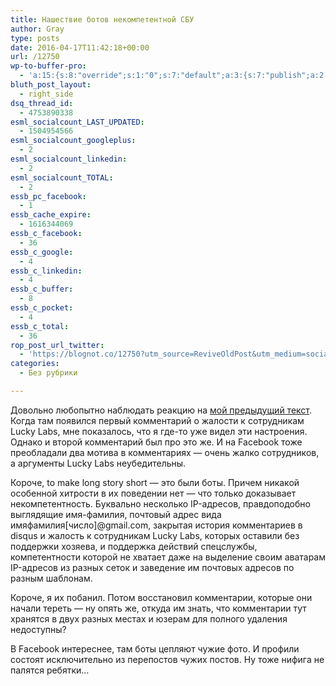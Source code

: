 ```yaml
---
title: Нашествие ботов некомпетентной СБУ
author: Gray
type: posts
date: 2016-04-17T11:42:18+00:00
url: /12750
wp-to-buffer-pro:
  - 'a:15:{s:8:"override";s:1:"0";s:7:"default";a:3:{s:7:"publish";a:2:{s:7:"enabled";s:1:"1";s:6:"status";a:1:{i:0;a:7:{s:5:"image";s:1:"1";s:11:"sub_profile";i:0;s:7:"message";s:13:"{title} {url}";s:8:"schedule";s:12:"queue_bottom";s:4:"days";s:1:"0";s:5:"hours";s:1:"0";s:7:"minutes";s:1:"0";}}}s:6:"update";a:1:{s:6:"status";a:1:{i:0;a:7:{s:5:"image";s:1:"0";s:11:"sub_profile";i:0;s:7:"message";s:27:"Updated Post: {title} {url}";s:8:"schedule";s:12:"queue_bottom";s:4:"days";s:1:"0";s:5:"hours";s:1:"0";s:7:"minutes";s:1:"0";}}}s:10:"conditions";a:1:{s:8:"post_tag";s:0:"";}}s:24:"530daa0d7e66d33475000043";a:3:{s:7:"publish";a:1:{s:6:"status";a:1:{i:0;a:7:{s:5:"image";s:1:"0";s:11:"sub_profile";i:0;s:7:"message";s:0:"";s:8:"schedule";s:12:"queue_bottom";s:4:"days";s:1:"0";s:5:"hours";s:1:"0";s:7:"minutes";s:1:"0";}}}s:6:"update";a:1:{s:6:"status";a:1:{i:0;a:7:{s:5:"image";s:1:"0";s:11:"sub_profile";i:0;s:7:"message";s:0:"";s:8:"schedule";s:12:"queue_bottom";s:4:"days";s:1:"0";s:5:"hours";s:1:"0";s:7:"minutes";s:1:"0";}}}s:10:"conditions";a:1:{s:8:"post_tag";s:0:"";}}s:24:"5559ad520fc54cee1e8b4567";a:3:{s:7:"publish";a:1:{s:6:"status";a:1:{i:0;a:7:{s:5:"image";s:1:"0";s:11:"sub_profile";i:0;s:7:"message";s:0:"";s:8:"schedule";s:12:"queue_bottom";s:4:"days";s:1:"0";s:5:"hours";s:1:"0";s:7:"minutes";s:1:"0";}}}s:6:"update";a:1:{s:6:"status";a:1:{i:0;a:7:{s:5:"image";s:1:"0";s:11:"sub_profile";i:0;s:7:"message";s:0:"";s:8:"schedule";s:12:"queue_bottom";s:4:"days";s:1:"0";s:5:"hours";s:1:"0";s:7:"minutes";s:1:"0";}}}s:10:"conditions";a:1:{s:8:"post_tag";s:0:"";}}s:24:"5559ae040fc54c3a208b4567";a:3:{s:7:"publish";a:1:{s:6:"status";a:1:{i:0;a:7:{s:5:"image";s:1:"0";s:11:"sub_profile";i:0;s:7:"message";s:0:"";s:8:"schedule";s:12:"queue_bottom";s:4:"days";s:1:"0";s:5:"hours";s:1:"0";s:7:"minutes";s:1:"0";}}}s:6:"update";a:1:{s:6:"status";a:1:{i:0;a:7:{s:5:"image";s:1:"0";s:11:"sub_profile";i:0;s:7:"message";s:0:"";s:8:"schedule";s:12:"queue_bottom";s:4:"days";s:1:"0";s:5:"hours";s:1:"0";s:7:"minutes";s:1:"0";}}}s:10:"conditions";a:1:{s:8:"post_tag";s:0:"";}}s:24:"5559ae1e0fc54c29208b4569";a:3:{s:7:"publish";a:1:{s:6:"status";a:1:{i:0;a:7:{s:5:"image";s:1:"0";s:11:"sub_profile";i:0;s:7:"message";s:0:"";s:8:"schedule";s:12:"queue_bottom";s:4:"days";s:1:"0";s:5:"hours";s:1:"0";s:7:"minutes";s:1:"0";}}}s:6:"update";a:1:{s:6:"status";a:1:{i:0;a:7:{s:5:"image";s:1:"0";s:11:"sub_profile";i:0;s:7:"message";s:0:"";s:8:"schedule";s:12:"queue_bottom";s:4:"days";s:1:"0";s:5:"hours";s:1:"0";s:7:"minutes";s:1:"0";}}}s:10:"conditions";a:1:{s:8:"post_tag";s:0:"";}}s:24:"55b23a2b474329b366ad5931";a:3:{s:7:"publish";a:1:{s:6:"status";a:1:{i:0;a:7:{s:5:"image";s:1:"0";s:11:"sub_profile";i:0;s:7:"message";s:23:"New Post: {title} {url}";s:8:"schedule";s:12:"queue_bottom";s:4:"days";s:1:"0";s:5:"hours";s:1:"0";s:7:"minutes";s:1:"0";}}}s:6:"update";a:1:{s:6:"status";a:1:{i:0;a:7:{s:5:"image";s:1:"0";s:11:"sub_profile";i:0;s:7:"message";s:23:"New Post: {title} {url}";s:8:"schedule";s:12:"queue_bottom";s:4:"days";s:1:"0";s:5:"hours";s:1:"0";s:7:"minutes";s:1:"0";}}}s:10:"conditions";a:1:{s:8:"post_tag";s:0:"";}}s:24:"55b23a44474329f162ad5939";a:3:{s:7:"publish";a:1:{s:6:"status";a:1:{i:0;a:7:{s:5:"image";s:1:"0";s:11:"sub_profile";i:0;s:7:"message";s:23:"New Post: {title} {url}";s:8:"schedule";s:12:"queue_bottom";s:4:"days";s:1:"0";s:5:"hours";s:1:"0";s:7:"minutes";s:1:"0";}}}s:6:"update";a:1:{s:6:"status";a:1:{i:0;a:7:{s:5:"image";s:1:"0";s:11:"sub_profile";i:0;s:7:"message";s:23:"New Post: {title} {url}";s:8:"schedule";s:12:"queue_bottom";s:4:"days";s:1:"0";s:5:"hours";s:1:"0";s:7:"minutes";s:1:"0";}}}s:10:"conditions";a:1:{s:8:"post_tag";s:0:"";}}s:24:"4eb3e9e6512f7eb575000000";a:4:{s:7:"enabled";s:1:"1";s:7:"publish";a:1:{s:6:"status";a:1:{i:0;a:7:{s:5:"image";s:1:"0";s:11:"sub_profile";i:0;s:7:"message";s:0:"";s:8:"schedule";s:12:"queue_bottom";s:4:"days";s:1:"0";s:5:"hours";s:1:"0";s:7:"minutes";s:1:"0";}}}s:6:"update";a:1:{s:6:"status";a:1:{i:0;a:7:{s:5:"image";s:1:"0";s:11:"sub_profile";i:0;s:7:"message";s:0:"";s:8:"schedule";s:12:"queue_bottom";s:4:"days";s:1:"0";s:5:"hours";s:1:"0";s:7:"minutes";s:1:"0";}}}s:10:"conditions";a:1:{s:8:"post_tag";s:0:"";}}s:24:"505c4e6d1b81f6966a000022";a:3:{s:7:"publish";a:1:{s:6:"status";a:1:{i:0;a:7:{s:5:"image";s:1:"0";s:11:"sub_profile";i:0;s:7:"message";s:0:"";s:8:"schedule";s:12:"queue_bottom";s:4:"days";s:1:"0";s:5:"hours";s:1:"0";s:7:"minutes";s:1:"0";}}}s:6:"update";a:1:{s:6:"status";a:1:{i:0;a:7:{s:5:"image";s:1:"0";s:11:"sub_profile";i:0;s:7:"message";s:0:"";s:8:"schedule";s:12:"queue_bottom";s:4:"days";s:1:"0";s:5:"hours";s:1:"0";s:7:"minutes";s:1:"0";}}}s:10:"conditions";a:1:{s:8:"post_tag";s:0:"";}}s:24:"000000000000000000025630";a:4:{s:7:"enabled";s:1:"1";s:7:"publish";a:1:{s:6:"status";a:1:{i:0;a:7:{s:5:"image";s:1:"0";s:11:"sub_profile";i:0;s:7:"message";s:0:"";s:8:"schedule";s:12:"queue_bottom";s:4:"days";s:1:"0";s:5:"hours";s:1:"0";s:7:"minutes";s:1:"0";}}}s:6:"update";a:1:{s:6:"status";a:1:{i:0;a:7:{s:5:"image";s:1:"0";s:11:"sub_profile";i:0;s:7:"message";s:0:"";s:8:"schedule";s:12:"queue_bottom";s:4:"days";s:1:"0";s:5:"hours";s:1:"0";s:7:"minutes";s:1:"0";}}}s:10:"conditions";a:1:{s:8:"post_tag";s:0:"";}}s:24:"52299b3a6771caf57c000000";a:4:{s:7:"enabled";s:1:"1";s:7:"publish";a:1:{s:6:"status";a:1:{i:0;a:7:{s:5:"image";s:1:"0";s:11:"sub_profile";i:0;s:7:"message";s:0:"";s:8:"schedule";s:12:"queue_bottom";s:4:"days";s:1:"0";s:5:"hours";s:1:"0";s:7:"minutes";s:1:"0";}}}s:6:"update";a:1:{s:6:"status";a:1:{i:0;a:7:{s:5:"image";s:1:"0";s:11:"sub_profile";i:0;s:7:"message";s:0:"";s:8:"schedule";s:12:"queue_bottom";s:4:"days";s:1:"0";s:5:"hours";s:1:"0";s:7:"minutes";s:1:"0";}}}s:10:"conditions";a:1:{s:8:"post_tag";s:0:"";}}s:24:"5277fb456f9ada80020001f3";a:4:{s:7:"enabled";s:1:"1";s:7:"publish";a:1:{s:6:"status";a:1:{i:0;a:7:{s:5:"image";s:1:"0";s:11:"sub_profile";i:0;s:7:"message";s:0:"";s:8:"schedule";s:12:"queue_bottom";s:4:"days";s:1:"0";s:5:"hours";s:1:"0";s:7:"minutes";s:1:"0";}}}s:6:"update";a:1:{s:6:"status";a:1:{i:0;a:7:{s:5:"image";s:1:"0";s:11:"sub_profile";i:0;s:7:"message";s:0:"";s:8:"schedule";s:12:"queue_bottom";s:4:"days";s:1:"0";s:5:"hours";s:1:"0";s:7:"minutes";s:1:"0";}}}s:10:"conditions";a:1:{s:8:"post_tag";s:0:"";}}s:24:"52cfc979d35725695300000c";a:3:{s:7:"publish";a:1:{s:6:"status";a:1:{i:0;a:7:{s:5:"image";s:1:"0";s:11:"sub_profile";i:0;s:7:"message";s:0:"";s:8:"schedule";s:12:"queue_bottom";s:4:"days";s:1:"0";s:5:"hours";s:1:"0";s:7:"minutes";s:1:"0";}}}s:6:"update";a:1:{s:6:"status";a:1:{i:0;a:7:{s:5:"image";s:1:"0";s:11:"sub_profile";i:0;s:7:"message";s:0:"";s:8:"schedule";s:12:"queue_bottom";s:4:"days";s:1:"0";s:5:"hours";s:1:"0";s:7:"minutes";s:1:"0";}}}s:10:"conditions";a:1:{s:8:"post_tag";s:0:"";}}s:24:"52cfc9f1d357255053000025";a:3:{s:7:"publish";a:1:{s:6:"status";a:1:{i:0;a:7:{s:5:"image";s:1:"0";s:11:"sub_profile";i:0;s:7:"message";s:0:"";s:8:"schedule";s:12:"queue_bottom";s:4:"days";s:1:"0";s:5:"hours";s:1:"0";s:7:"minutes";s:1:"0";}}}s:6:"update";a:1:{s:6:"status";a:1:{i:0;a:7:{s:5:"image";s:1:"0";s:11:"sub_profile";i:0;s:7:"message";s:0:"";s:8:"schedule";s:12:"queue_bottom";s:4:"days";s:1:"0";s:5:"hours";s:1:"0";s:7:"minutes";s:1:"0";}}}s:10:"conditions";a:1:{s:8:"post_tag";s:0:"";}}}'
bluth_post_layout:
  - right_side
dsq_thread_id:
  - 4753890338
esml_socialcount_LAST_UPDATED:
  - 1504954566
esml_socialcount_googleplus:
  - 2
esml_socialcount_linkedin:
  - 2
esml_socialcount_TOTAL:
  - 2
essb_pc_facebook:
  - 1
essb_cache_expire:
  - 1616344069
essb_c_facebook:
  - 36
essb_c_google:
  - 4
essb_c_linkedin:
  - 4
essb_c_buffer:
  - 8
essb_c_pocket:
  - 4
essb_c_total:
  - 36
rop_post_url_twitter:
  - 'https://blognot.co/12750?utm_source=ReviveOldPost&utm_medium=social&utm_campaign=ReviveOldPost'
categories:
  - Без рубрики

---
```








Довольно любопытно наблюдать реакцию на [мой предыдущий текст][1]. Когда там появился первый комментарий о жалости к сотрудникам Lucky Labs, мне показалось, что я где-то уже видел эти настроения. Однако и второй комментарий был про это же. И на Facebook тоже преобладали два мотива в комментариях — очень жалко сотрудников, а аргументы Lucky Labs неубедительны.

Короче, to make long story short — это были боты. Причем никакой особенной хитрости в их поведении нет — что только доказывает некомпетентность. Буквально несколько IP-адресов, правдоподобно выглядящие имя-фамилия, почтовый адрес вида имяфамилия[число]@gmail.com, закрытая история комментариев в disqus и жалость к сотрудникам Lucky Labs, которых оставили без поддержки хозяева, и поддержка действий спецслужбы, компетентности которой не хватает даже на выделение своим аватарам IP-адресов из разных сеток и заведение им почтовых адресов по разным шаблонам.

Короче, я их побанил. Потом восстановил комментарии, которые они начали тереть — ну опять же, откуда им знать, что комментарии тут хранятся в двух разных местах и юзерам для полного удаления недоступны?

В Facebook интереснее, там боты цепляют чужие фото. И профили состоят исключительно из перепостов чужих постов. Ну тоже нифига не палятся ребятки…

 [1]: http://blognot.co/12748